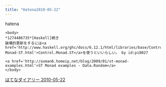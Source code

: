```yaml
---
title: "Hatena2010-05-22"
---
```


hatena

```
<body>
*1274486735*[Haskell]続き
破壊的更新をするには<a href='http://www.haskell.org/ghc/docs/6.12.1/html/libraries/base/Control-Monad-ST.html'>Control.Monad.ST</a>を使うといいらしい。 by id:pi8027

<a href='http://axman6.homeip.net/blog/2009/01/st-monad-examples.html'>ST Monad examples - Data.Random</a>
</body>
```


[はてなダイアリー 2010-05-22](https://nishiohirokazu.hatenadiary.org/archive/2010/05/22)
